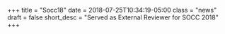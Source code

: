 +++
title = "Socc18"
date = 2018-07-25T10:34:19-05:00
class = "news"
draft = false
short_desc = "Served as External Reviewer for SOCC 2018"
+++

